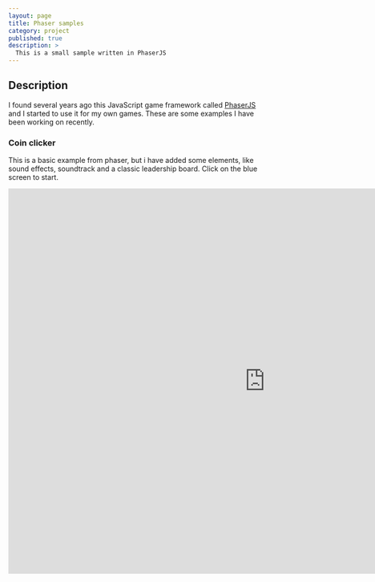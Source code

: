 ```yaml
---
layout: page
title: Phaser samples
category: project
published: true
description: >
  This is a small sample written in PhaserJS
---
```


## Description

I found several years ago this JavaScript game framework called [PhaserJS](https://phaser.io) and I started
 to use it for my own games.  These are some examples I have been working on recently.

### Coin clicker

This is a basic example from phaser, but i have added some elements, like sound effects, soundtrack and a classic
 leadership board.  Click on the blue screen to start.

<center>
<iframe src="https://main.didmq3hmotprh.amplifyapp.com/" allowtransparency="true" width="1024" height="768" frameborder="0" scrolling="no" allowfullscreen></iframe>
</center>



